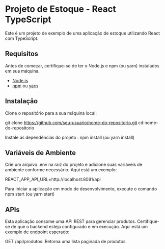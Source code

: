 # Projeto de Estoque - React TypeScript

Este é um projeto de exemplo de uma aplicação de estoque utilizando React com TypeScript.

## Requisitos

Antes de começar, certifique-se de ter o Node.js e npm (ou yarn) instalados em sua máquina.

- [Node.js](https://nodejs.org/)
- [npm](https://www.npmjs.com/) ou [yarn](https://yarnpkg.com/)

## Instalação

Clone o repositório para a sua máquina local:

git clone https://github.com/seu-usuario/nome-do-repositorio.git
cd nome-do-repositorio

Instale as dependências do projeto : npm install (ou yarn install)

## Variáveis de Ambiente

Crie um arquivo .env na raiz do projeto e adicione suas variáveis de ambiente conforme necessário. Aqui está um exemplo:

REACT_APP_API_URL=http://localhost:8081/api

Para iniciar a aplicação em modo de desenvolvimento, execute o comando npm start (ou yarn start)

## APIs
Esta aplicação consome uma API REST para gerenciar produtos. Certifique-se de que o backend esteja configurado e em execução. Aqui está um exemplo de endpoint esperado:

GET /api/produtos: Retorna uma lista paginada de produtos.